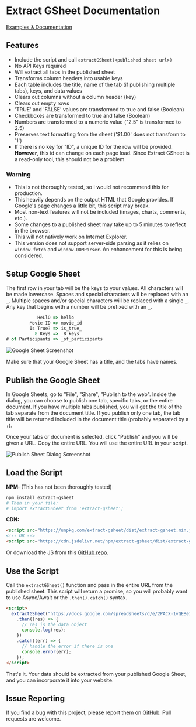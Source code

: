 # Extract GSheet Documentation

[Examples & Documentation](https://ngblaylock.github.io/extract-gsheet/)

## Features

- Include the script and call `extractGSheet(<published sheet url>)`
- No API Keys required
- Will extract all tabs in the published sheet
- Transforms column headers into usable keys
- Each table includes the title, name of the tab (if publishing multiple tabs), keys, and data values
- Clears out columns without a column header (key)
- Clears out empty rows
- 'TRUE' and 'FALSE' values are transformed to true and false (Boolean)
- Checkboxes are transformed to true and false (Boolean)
- Numbers are transformed to a numeric value ("2.5" is transformed to 2.5)
- Preserves text formatting from the sheet ('$1.00' does not transform to '1')
- If there is no key for "ID", a unique ID for the row will be provided. **However**, this id can change on each page load. Since Extract GSheet is a read-only tool, this should not be a problem.

<div class="alert alert-warning">
  
### Warning

- This is not thoroughly tested, so I would not recommend this for production.
- This heavily depends on the output HTML that Google provides. If Google's page changes a little bit, this script may break.
- Most non-text features will not be included (images, charts, comments, etc.).
- Some changes to a published sheet may take up to 5 minutes to reflect in the browser.
- This will not natively work on Internet Explorer.
- This version does not support server-side parsing as it relies on `window.fetch` and `window.DOMParser`. An enhancement for this is being considered.

</div>

## Setup Google Sheet

The first row in your tab will be the keys to your values. All characters will be made lowercase. Spaces and special characters will be replaced with an `_`. Multiple spaces and/or special characters will be replaced with a single `_`. Any key that begins with a number will be prefixed with an `_`.

```js
            HeLlO => hello
         Movie ID => movie_id
         Is True? => is_true_
           8 Keys => _8_keys
# of Participants => _of_participants
```

![Google Sheet Screenshot](https://ngblaylock.github.io/extract-gsheet/img/documentation/spreadsheet.png)

Make sure that your Google Sheet has a title, and the tabs have names.

## Publish the Google Sheet

In Google Sheets, go to "File", "Share", "Publish to the web". Inside the dialog, you can choose to publish one tab, specific tabs, or the entire document. If you have multiple tabs published, you will get the title of the tab separate from the document title. If you publish only one tab, the tab title will be returned included in the document title (probably separated by a `:`).

Once your tabs or document is selected, click "Publish" and you will be given a URL. Copy the entire URL. You will use the entire URL in your script.

![Publish Sheet Dialog Screenshot](https://ngblaylock.github.io/extract-gsheet/img/documentation/publish-window.png)

## Load the Script

**NPM:** (This has not been thoroughly tested)

``` bash
npm install extract-gsheet
# Then in your file:
# import extractGSheet from 'extract-gsheet'; 
```

**CDN:**

``` html
<script src="https://unpkg.com/extract-gsheet/dist/extract-gsheet.min.js"></script>
<!-- OR -->
<script src="https://cdn.jsdelivr.net/npm/extract-gsheet/dist/extract-gsheet.min.js"></script>
```

Or download the JS from this <a href="https://github.com/ngblaylock/extract-gsheet/tree/master/dist" target="_blank">GitHub repo</a>.

## Use the Script

Call the `extractGSheet()` function and pass in the entire URL from the published sheet. This script will return a promise, so you will probably want to use Async/Await or the `.then().catch()` syntax.

```html
<script>
  extractGSheet("https://docs.google.com/spreadsheets/d/e/2PACX-1vQEBe3cgMNU7SnZGl5NEfLt3bD3__Ly_irTVFWcd3T6_ZC-9qhc-t2AIlAcNqDOZowdje3E2jZ1Z8dQ/pubhtml")
    .then((res) => {
      // res is the data object
      console.log(res);
    })
    .catch((err) => {
      // handle the error if there is one
      console.error(err);
    });
</script>
```

That's it. Your data should be extracted from your published Google Sheet, and you can incorporate it into your website.

## Issue Reporting

If you find a bug with this project, please report them on [GitHub](https://github.com/ngblaylock/extract-gsheet/issues). Pull requests are welcome.